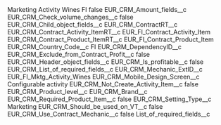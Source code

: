 <?xml version="1.0" encoding="UTF-8"?>
<CustomMetadata xmlns="http://soap.sforce.com/2006/04/metadata" xmlns:xsi="http://www.w3.org/2001/XMLSchema-instance" xmlns:xsd="http://www.w3.org/2001/XMLSchema">
    <label>Marketing Activity Wines FI</label>
    <protected>false</protected>
    <values>
        <field>EUR_CRM_Amount_fields__c</field>
        <value xsi:nil="true"/>
    </values>
    <values>
        <field>EUR_CRM_Check_volume_changes__c</field>
        <value xsi:type="xsd:boolean">false</value>
    </values>
    <values>
        <field>EUR_CRM_Child_object_fields__c</field>
        <value xsi:nil="true"/>
    </values>
    <values>
        <field>EUR_CRM_ContractRT__c</field>
        <value xsi:nil="true"/>
    </values>
    <values>
        <field>EUR_CRM_Contract_Activity_ItemRT__c</field>
        <value xsi:type="xsd:string">EUR_FI_Contract_Activity_Item</value>
    </values>
    <values>
        <field>EUR_CRM_Contract_Product_ItemRT__c</field>
        <value xsi:type="xsd:string">EUR_FI_Contract_Product_Item</value>
    </values>
    <values>
        <field>EUR_CRM_Country_Code__c</field>
        <value xsi:type="xsd:string">FI</value>
    </values>
    <values>
        <field>EUR_CRM_DependencyID__c</field>
        <value xsi:nil="true"/>
    </values>
    <values>
        <field>EUR_CRM_Exclude_from_Contract_Profit__c</field>
        <value xsi:type="xsd:boolean">false</value>
    </values>
    <values>
        <field>EUR_CRM_Header_object_fields__c</field>
        <value xsi:nil="true"/>
    </values>
    <values>
        <field>EUR_CRM_Is_profitable__c</field>
        <value xsi:type="xsd:boolean">false</value>
    </values>
    <values>
        <field>EUR_CRM_List_of_required_fields__c</field>
        <value xsi:nil="true"/>
    </values>
    <values>
        <field>EUR_CRM_Mechanic_ExtID__c</field>
        <value xsi:type="xsd:string">EUR_FI_Mktg_Activity_Wines</value>
    </values>
    <values>
        <field>EUR_CRM_Mobile_Design_Screen__c</field>
        <value xsi:type="xsd:string">Configurable activity</value>
    </values>
    <values>
        <field>EUR_CRM_Not_Create_Activity_Item__c</field>
        <value xsi:type="xsd:boolean">false</value>
    </values>
    <values>
        <field>EUR_CRM_Product_level__c</field>
        <value xsi:type="xsd:string">EUR_CRM_Brand__c</value>
    </values>
    <values>
        <field>EUR_CRM_Required_Product_Item__c</field>
        <value xsi:type="xsd:boolean">false</value>
    </values>
    <values>
        <field>EUR_CRM_Setting_Type__c</field>
        <value xsi:type="xsd:string">Marketing</value>
    </values>
    <values>
        <field>EUR_CRM_Should_be_used_on_VT__c</field>
        <value xsi:type="xsd:boolean">false</value>
    </values>
    <values>
        <field>EUR_CRM_Use_Contract_Mechanic__c</field>
        <value xsi:type="xsd:boolean">false</value>
    </values>
    <values>
        <field>List_of_required_fields__c</field>
        <value xsi:nil="true"/>
    </values>
</CustomMetadata>
